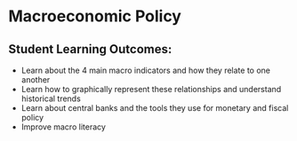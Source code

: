 # Macroeconomic Policy

## Student Learning Outcomes:
- Learn about the 4 main macro indicators and how they relate to one another
- Learn how to graphically represent these relationships and understand historical trends
- Learn about central banks and the tools they use for monetary and fiscal policy
- Improve macro literacy 